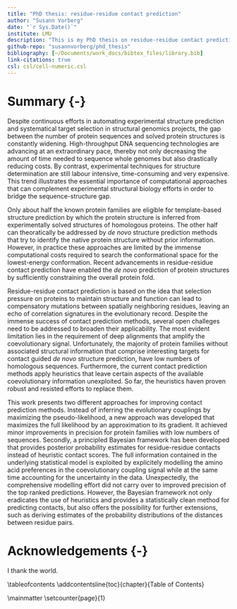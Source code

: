 ```yaml
---
title: "PhD thesis: residue-residue contact prediction"
author: "Susann Vorberg"
date: "`r Sys.Date()`"
institute: LMU
description: "This is my PhD thesis on residue-residue contact prediction."
github-repo: "susannvorberg/phd_thesis"
bibliography: [~/Documents/work_docs/bibtex_files/library.bib]
link-citations: true
csl: csl/cell-numeric.csl
---
```


# Summary {-}

Despite continuous efforts in automating experimental structure prediction and systematical target selection in structural genomics projects, the gap between the number of protein sequences and solved protein structures is constantly widening.
High-throughput DNA sequencing technologies are advancing at an extraordinary pace, thereby not only decreasing the amount of time needed to sequence whole genomes but also drastically reducing costs.
By contrast, experimental techniques for structure determination are still labour intensive, time-consuming and very expensive.
This trend illustrates the essential importance of computational approaches that can complement experimental structural biology efforts in order to bridge the sequence-structure gap.

Only about half the known protein families are eligible for template-based structure prediction by which the protein structure is inferred from experimentally solved structures of homologous proteins.
The other half can theoratically be addressed by *de novo* structure prediction methods that try to identify the native protein structure without prior information.
However, in practice these approaches are limited by the immense computational costs required to search the conformational space for the lowest-energy conformation.
Recent advancements in residue-residue contact prediction have enabled the *de novo* prediction of protein structures by sufficiently constraining the overall protein fold.

<!--
With the development of sophisticated statistical models the formerly high false positive rate of predictions could be reduced.
-->
Residue-residue contact prediction is based on the idea that selection pressure on proteins to maintain structure and function can lead to compensatory mutations between spatially neighboring residues, leaving an echo of correlation signatures in the evolutionary record.
Despite the immense success of contact prediction methods, several open challeges need to be addressed to broaden their applicability.
The most evident limitation lies in the requirement of deep alignments that amplify the coevolutionary signal.
Unfortunately, the majority of protein families without associated structural information that comprise interesting targets for contact guided *de novo* structure prediction, have low numbers of homologous sequences.
Furthermore, the current contact prediction methods apply heuristics that leave certain aspects of the available coevolutionary information unexploited.
So far, the heuristics haven proven robust and resisted efforts to replace them.

This work presents two different approaches for improving contact prediction methods.
Instead of inferring the evolutionary couplings by maximizing the pseudo-likelihood, a new approach was developed that maximizes the full likelihood by an approximation to its gradient.
It achieved minor improvements in precision for protein families with low numbers of sequences.
Secondly, a principled Bayesian framework has been developed that provides posterior probability estimates for residue-residue contacts instead of heuristic contact scores.
The full information contained in the underlying statistical model is exploited by explicitely modelling the amino acid preferences in the coevolutionary coupling signal while at the same time accounting for the uncertainty in the data.
Unexpectedly, the comprehensive modelling effort did not carry over to improved precision of the top ranked predictions. 
However, the Bayesian framework not only eradicates the use of heuristics and provides a statistically clean method for predicting contacts, but also offers the possibility for further extensions, such as deriving estimates of the probability distributions of the distances between residue pairs.



# Acknowledgements {-}

I thank the world. 

<!--

I am very grateful to Johannes Söding, for giving me the opportunity to work in his lab, for his supervision and guidance on this fascinating project.
I learned a lot from you, not only analytical and statistical skills, but also about being a scientist and what holds the scientific world together at its core.
Your enthusiasm and your convincing attitude always kept me going.

I also want to thank Julien Gagneur for supervising this thesis together with the other members of my examination board: Franz Herzog, Klaus Förstermann, Karl-Peter Hopfner and Oliver Keppler.  
My thanks goes also to Roland Beckmann who was part of my thesis advisory commitee.
Special thanks goes to Julien who had great and pragmatic ideas that helped to keep the big picture in focus.

My gratitude goes also to the Quantitative Biosciences Munich graduate school.
Foremost to Ulrike Gaul and Erwin Frey for installing this great melting pot of science. 
With QBM's financial support I could visit inspiring conferences that helped me to grow as scientist and maybe even more as a person. 
Additionally, I thank the staff Mara Kieke, Julia Schlehe, Filiz Civril, Markus Hohle and Michael Mende who organized so many great lectures, workshops, and events for us and were always ready to help.

I want to thank my group, the Söding lab, for their support and distraction in- and outside the lab. 
You were more than mere colleagues, you became true friends and made me enjoy coming to work every single day.
In particular to Anja and Mark who stayed, like me, in Munich until the very end.
It will be an honor to shut down the lights in our beloved djungle office together with you.
Thanks a lot, Jessica, for finding the time for proofreading, even when there is no time at all.
My thanks also go to the Gagneur group with whom we shared the office space at the LMU gene center for many years. 
Thanks for your open office doors during my Garching visits whenever I felt I needed company. 

I also want to thank my former coaches, Henrik Lindner and Torsten Kunke, who supported my decision to leave the army and send me on my way to becoming Dr. Susi.
Without you I might still be soaring the skies. 

I want to thank my family for raising me curious and sceptical and therefore having me equipped with fundamental scientific skills. 

Daniel you are the love of my life.

-->

\tableofcontents
\addcontentsline{toc}{chapter}{Table of Contents}


\mainmatter \setcounter{page}{1}
